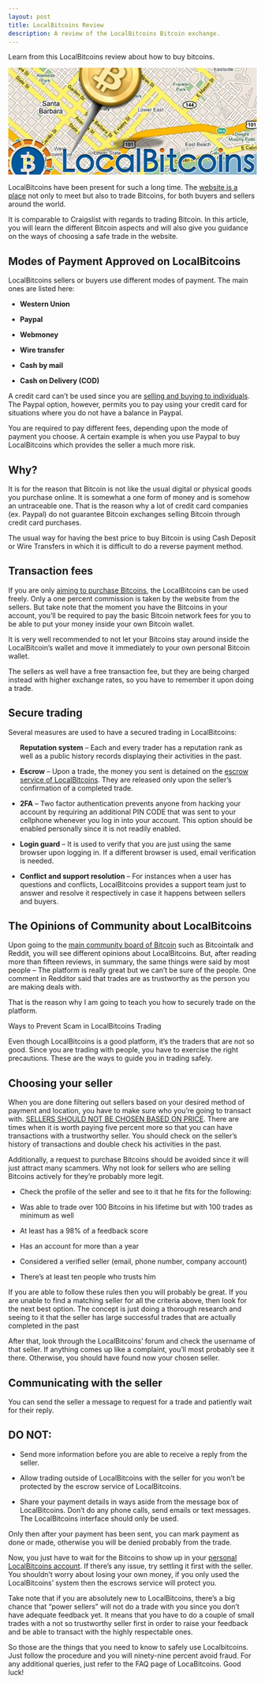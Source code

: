 ```yaml
---
layout: post
title: LocalBitcoins Review
description: A review of the LocalBitcoins Bitcoin exchange.
---
```


<p>Learn from this LocalBitcoins review about how to buy bitcoins.<p><center><img src="/images/localbitcoins-review.jpg" alt="Localbitcoins Review"/></center></p>

<p>LocalBitcoins have been present for such a long time. The <a href="/blog/">website is a place</a> not only to meet but also to trade Bitcoins, for both buyers and sellers around the world. </p>

<p>It is comparable to Craigslist with regards to trading Bitcoin. In this article, you will learn the different Bitcoin aspects and will also give you guidance on the ways of choosing a safe trade in the website.</p>

<h2>Modes of Payment Approved on LocalBitcoins</h2>
 
<p>LocalBitcoins sellers or buyers use different modes of payment. The main ones are listed here:</p>

<ul>
<li><p><strong>Western Union</strong></p></li>
<li><p><strong>Paypal</strong></p></li>
<li><p><strong>Webmoney</strong></p></li>
<li><p><strong>Wire transfer</strong></p></li>
<li><p><strong>Cash by mail</strong></p></li>
<li><p><strong>Cash on Delivery (COD)</strong></p></li>
</ul>
<p>A credit card can’t be used since you are <a href="/coinbase-review/">selling and buying to individuals</a>. The Paypal option, however, permits you to pay using your credit card for situations where you do not have a balance in Paypal. </p>

<p>You are required to pay different fees, depending upon the mode of payment you choose. A certain example is when you use Paypal to buy LocalBitcoins which provides the seller a much more risk.</p>
 
<h2>Why?</h2>
 
<p>It is for the reason that Bitcoin is not like the usual digital or physical goods you purchase online. It is somewhat a one form of money and is somehow an untraceable one. That is the reason why a lot of credit card companies (ex. Paypal) do not guarantee Bitcoin exchanges selling Bitcoin through credit card purchases.</p>
 
<p>The usual way for having the best price to buy Bitcoin is using Cash Deposit or Wire Transfers in which it is difficult to do a reverse payment method.</p>
 
<h2>Transaction fees</h2>

<p>If you are only <a href="/coinmama-review/">aiming to purchase Bitcoins</a>, the LocalBitcoins can be used freely. Only a one percent commission is taken by the website from the sellers. But take note that the moment you have the Bitcoins in your account, you’ll be required to pay the basic Bitcoin network fees for you to be able to put your money inside your own Bitcoin wallet.</p>
 
<p>It is very well recommended to not let your Bitcoins stay around inside the LocalBitcoin’s wallet and move it immediately to your own personal Bitcoin wallet.</p>
 
<p>The sellers as well have a free transaction fee, but they are being charged instead with higher exchange rates, so you have to remember it upon doing a trade.</p>
 
<h2>Secure trading</h2>

<p>Several measures are used to have a secured trading in LocalBitcoins:</p>
<ul>
<p><strong>Reputation system</strong> – Each and every trader has a reputation rank as well as a public history records displaying their activities in the past.</p>

<li><p><strong>Escrow</strong> – Upon a trade, the money you sent is detained on the <a href="/indacoin-review/">escrow service of LocalBitcoins</a>. They are released only upon the seller’s confirmation of a completed trade.</p></li>

<li><p><strong>2FA</strong> – Two factor authentication prevents anyone from hacking your account by requiring an additional PIN CODE that was sent to your cellphone whenever you log in into your account.  This option should be enabled personally since it is not readily enabled.</p></li>

<li><p><strong>Login guard</strong> – It is used to verify that you are just using the same browser upon logging in. If a different browser is used, email verification is needed.</p></li>

<li><p><strong>Conflict and support resolution</strong> – For instances when a user has questions and conflicts, LocalBitcoins provides a support team just to answer and resolve it respectively in case it happens between sellers and buyers.</p></li>
</ul>
<h2>The Opinions of Community about LocalBitcoins</h2>

<p>Upon going to the <a href="/best-bitcoin-exchanges/">main community board of Bitcoin</a> such as Bitcointalk and Reddit, you will see different opinions about LocalBitcoins. But, after reading more than fifteen reviews, in summary, the same things were said by most people – The platform is really great but we can’t be sure of the people. One comment in Redditor said that trades are as trustworthy as the person you are making deals with.</p>
 
<p>That is the reason why I am going to teach you how to securely trade on the platform.</p>

<p>Ways to Prevent Scam in LocalBitcoins Trading</p>
<p>Even though LocalBitcoins is a good platform, it’s the traders that are not so good. Since you are trading with people, you have to exercise the right precautions. These are the ways to guide you in trading safely.</p>
 
<h2>Choosing your seller</h2>
 
<p>When you are done filtering out sellers based on your desired method of payment and location, you have to make sure who you’re going to transact with. <a href="/best-bitcoin-wallets/">SELLERS SHOULD NOT BE CHOSEN BASED ON PRICE</a>. There are times when it is worth paying five percent more so that you can have transactions with a trustworthy seller. You should check on the seller’s history of transactions and double check his activities in the past.   </p>
 
<p>Additionally, a request to purchase Bitcoins should be avoided since it will just attract many scammers. Why not look for sellers who are selling Bitcoins actively for they’re probably more legit.</p>
 <ul>
<li><p>Check the profile of the seller and see to it that he fits for the following:</p></li>
<li><p>Was able to trade over 100 Bitcoins in his lifetime but with 100 trades as minimum as well</p></li>
<li><p>At least has a 98% of a feedback score</p></li>
<li><p>Has an account for more than a year</p></li>
<li><p>Considered a verified seller (email, phone number, company account)</p></li>
<li><p>There’s at least ten people who trusts him</p></li>
 </ul>
<p>If you are able to follow these rules then you will probably be great. If you are unable to find a matching seller for all the criteria above, then look for the next best option. The concept is just doing a thorough research and seeing to it that the seller has large successful trades that are actually completed in the past</p>
 
<p>After that, look through the LocalBitcoins’ forum and check the username of that seller. If anything comes up like a complaint, you’ll most probably see it there. Otherwise, you should have found now your chosen seller.</p>
 
<h2>Communicating with the seller</h2>

<p>You can send the seller a message to request for a trade and patiently wait for their reply.</p>
 
<h2>DO NOT:</h2>
<ul>
<li><p>Send more information before you are able to receive a reply from the seller.</p></li>
<li><p>Allow trading outside of LocalBitcoins with the seller for you won’t be protected by the escrow service of LocalBitcoins.</p></li>
<li><p>Share your payment details in ways aside from the message box of LocalBitcoins. Don’t do any phone calls, send emails or text messages. The LocalBitcoins interface should only be used.</p></li>
</ul>
<p>Only then after your payment has been sent, you can mark payment as done or made, otherwise you will be denied probably from the trade.</p>
 
<p>Now, you just have to wait for the Bitcoins to show up in your <a href="/cloud/">personal LocalBitcoins account</a>. If there’s any issue, try settling it first with the seller. You shouldn’t worry about losing your own money, if you only used the LocalBitcoins’ system then the escrows service will protect you.</p>
 
<p>Take note that if you are absolutely new to LocalBitcoins, there’s a big chance that “power sellers” will not do a trade with you since you don’t have adequate feedback yet. It means that you have to do a couple of small trades with a not so trustworthy seller first in order to raise your feedback and be able to transact with the highly respectable ones.</p>
 
<p>So those are the things that you need to know to safely use Localbitcoins. Just follow the procedure and you will ninety-nine percent avoid fraud.  For any additional queries, just refer to the FAQ page of LocaBitcoins. Good luck!</p>
